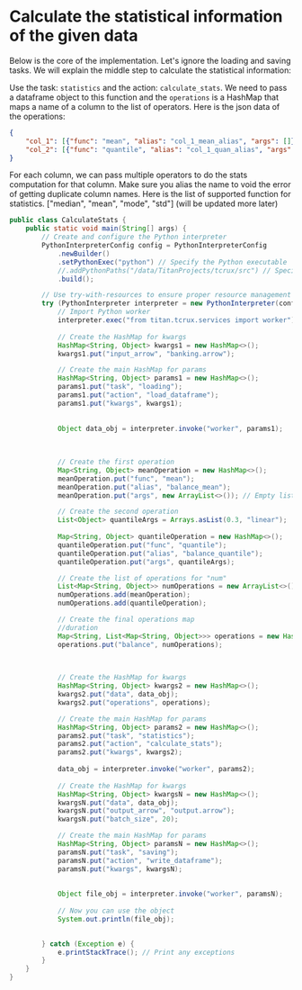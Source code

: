 # Calculate the statistical information of the given data


Below is the core of the implementation. Let's ignore the loading and saving tasks. We will explain the middle step to calculate the statistical information:

Use the task: `statistics` and the action: `calculate_stats`. We need to pass a dataframe object to this function and the `operations` is a HashMap that maps a name of a column to the list of operators. Here is the json data of the operations:

```json
{
	"col_1": [{"func": "mean", "alias": "col_1_mean_alias", "args": []}, {"func": "std", "alias": "col_1_std_alias", "args": []}],
	"col_2": [{"func": "quantile", "alias": "col_1_quan_alias", "args": [0.25, "linear"]}, {"func": "median", "alias": "col_2_med_alias", "args": []}],
}
```

For each column, we can pass multiple operators to do the stats computation for that column. Make sure you alias the name to void the error of getting duplicate column names.
Here is the list of supported function for statistics.
["median", "mean", "mode", "std"]
(will be updated more later)



```java
public class CalculateStats {
    public static void main(String[] args) {
        // Create and configure the Python interpreter
        PythonInterpreterConfig config = PythonInterpreterConfig
            .newBuilder()
            .setPythonExec("python") // Specify the Python executable
            //.addPythonPaths("/data/TitanProjects/tcrux/src") // Specify if you need to add custom paths
            .build();

        // Use try-with-resources to ensure proper resource management
        try (PythonInterpreter interpreter = new PythonInterpreter(config)) {
            // Import Python worker
            interpreter.exec("from titan.tcrux.services import worker");
            
            // Create the HashMap for kwargs
            HashMap<String, Object> kwargs1 = new HashMap<>();
            kwargs1.put("input_arrow", "banking.arrow");

            // Create the main HashMap for params
            HashMap<String, Object> params1 = new HashMap<>();
            params1.put("task", "loading");
            params1.put("action", "load_dataframe");
            params1.put("kwargs", kwargs1);
            
            
            Object data_obj = interpreter.invoke("worker", params1);
            
            
            
            // Create the first operation
            Map<String, Object> meanOperation = new HashMap<>();
            meanOperation.put("func", "mean");
            meanOperation.put("alias", "balance_mean");
            meanOperation.put("args", new ArrayList<>()); // Empty list for args

            // Create the second operation
            List<Object> quantileArgs = Arrays.asList(0.3, "linear");
            
            Map<String, Object> quantileOperation = new HashMap<>();
            quantileOperation.put("func", "quantile");
            quantileOperation.put("alias", "balance_quantile");
            quantileOperation.put("args", quantileArgs);

            // Create the list of operations for "num"
            List<Map<String, Object>> numOperations = new ArrayList<>();
            numOperations.add(meanOperation);
            numOperations.add(quantileOperation);

            // Create the final operations map
            //duration
            Map<String, List<Map<String, Object>>> operations = new HashMap<>();
            operations.put("balance", numOperations);

            
            
            // Create the HashMap for kwargs
            HashMap<String, Object> kwargs2 = new HashMap<>();
            kwargs2.put("data", data_obj);
            kwargs2.put("operations", operations);

            // Create the main HashMap for params
            HashMap<String, Object> params2 = new HashMap<>();
            params2.put("task", "statistics");
            params2.put("action", "calculate_stats");
            params2.put("kwargs", kwargs2);
            
            data_obj = interpreter.invoke("worker", params2);
                        
            // Create the HashMap for kwargs
            HashMap<String, Object> kwargsN = new HashMap<>();
            kwargsN.put("data", data_obj);
            kwargsN.put("output_arrow", "output.arrow");
            kwargsN.put("batch_size", 20);

            // Create the main HashMap for params
            HashMap<String, Object> paramsN = new HashMap<>();
            paramsN.put("task", "saving");
            paramsN.put("action", "write_dataframe");
            paramsN.put("kwargs", kwargsN);
            
            
            Object file_obj = interpreter.invoke("worker", paramsN);
                
            // Now you can use the object
            System.out.println(file_obj);
            

        } catch (Exception e) {
            e.printStackTrace(); // Print any exceptions
        }
    }
}
```

